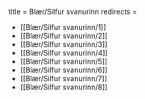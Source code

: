title = Blær/Silfur svanurinn
redirects =
>>>>

* [[Blær/Silfur svanurinn/1]]
* [[Blær/Silfur svanurinn/2]]
* [[Blær/Silfur svanurinn/3]]
* [[Blær/Silfur svanurinn/4]]
* [[Blær/Silfur svanurinn/5]]
* [[Blær/Silfur svanurinn/6]]
* [[Blær/Silfur svanurinn/7]]
* [[Blær/Silfur svanurinn/8]]